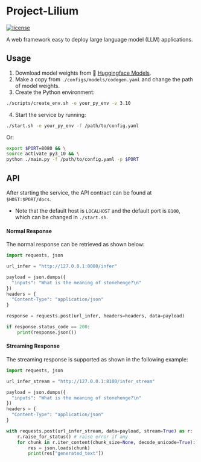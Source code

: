 # Project-Lilium

[![license](https://img.shields.io/badge/license-GPL--3.0-red.svg)](https://github.com/juchengquan/project_lilium/blob/main/LICENSE)

A web framework easy to deploy large language model (LLM) applications.

## Usage

1. Download model weights from 🤗 [Huggingface Models](https://huggingface.co/models).
2. Make a copy from `./configs/models/codegen.yaml` and change the path of model weights.
3. Create the Python environment:

```bash
./scripts/create_env.sh -e your_py_env -v 3.10
```

4. Start the service by running:

```bash
./start.sh -e your_py_env -f /path/to/config.yaml
```

Or: 

```bash
export $PORT=8080 && \
source activate py3_10 && \
python ./main.py -f /path/to/config.yaml -p $PORT
```

## API

After starting the service, the API contract can be found at `$HOST:$PORT/docs`.

- Note that the default host is `LOCALHOST` and the default port is `8100`, which can be changed in `./start.sh`.

#### Normal Response

The normal response can be retrieved as shown below:

```python
import requests, json

url_infer = "http://127.0.0.1:8080/infer"

payload = json.dumps({
  "inputs": "What is the meaning of stonehenge?\n"
})
headers = {
  "Content-Type": "application/json"
}

response = requests.post(url_infer, headers=headers, data=payload)

if response.status_code == 200:
    print(response.json())
```

#### Streaming Response

The streaming response is supported as shown in the following example:

```python
import requests, json

url_infer_stream = "http://127.0.0.1:8100/infer_stream"

payload = json.dumps({
  "inputs": "What is the meaning of stonehenge?\n"
})
headers = {
  "Content-Type": "application/json"
}

with requests.post(url_infer_stream, data=payload, stream=True) as r:
    r.raise_for_status() # raise error if any
    for chunk in r.iter_content(chunk_size=None, decode_unicode=True): # or, for line in r.iter_lines():
        res = json.loads(chunk)
        print(res["generated_text"])
```
